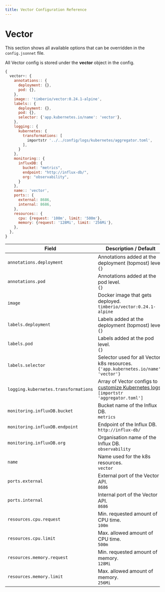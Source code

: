 ```yaml
---
title: Vector Configuration Reference
---
```


# Vector

This section shows all available options that can be overridden in the `config.jsonnet` file.

All Vector config is stored under the **vector** object in the config.

```js
{
  vector+: {
    annotations:: {
      deployment: {},
      pod: {},
    },
    image:: 'timberio/vector:0.24.1-alpine',
    labels:: {
      deployment: {},
      pod: {},
      selector: {'app.kubernetes.io/name': 'vector'},
    },
    logging:: {
      kubernetes: {
        transformations: [
          importstr '../../config/logs/kubernetes/aggregator.toml',
        ],
      }
    },
    monitoring:: {
      influxDB: {
        bucket: "metrics",
        endpoint: "http://influx-db/",
        org: "observability",
      }
    },
    name:: 'vector',
    ports:: {
      external: 8686,
      internal: 8686,
    },
    resources:: {
      cpu: {request: '100m', limit: '500m'},
      memory: {request: '128Mi', limit: '256Mi'},
    },
  },
}
```

| Field | Description / Default |
| --- | --- |
| `annotations.deployment` | Annotations added at the deployment (topmost) level. <br> `{}` |
| `annotations.pod` | Annotations added at the pod level. <br> `{}` |
| `image` | Docker image that gets deployed. <br> `timberio/vector:0.24.1-alpine` |
| `labels.deployment` | Labels added at the deployment (topmost) level. <br> `{}` |
| `labels.pod` | Labels added at the pod level. <br> `{}` |
| `labels.selector` | Selector used for all Vector k8s resources. <br> `{'app.kubernetes.io/name': 'vector'}` |
| `logging.kubernetes.transformations` | Array of Vector configs to [customize Kubernetes logs](/advanced/custom-log-transformations). <br> `[importstr 'aggregator.toml']` |
| `monitoring.influxDB.bucket` | Bucket name of the Influx DB. <br> `metrics` |
| `monitoring.influxDB.endpoint` | Endpoint of the Influx DB. <br> `http://influx-db/` |
| `monitoring.influxDB.org` | Organisation name of the Influx DB. <br> `observability` |
| `name` | Name used for the k8s resources. <br> `vector` |
| `ports.external` | External port of the Vector API. <br> `8686` |
| `ports.internal` | Internal port of the Vector API. <br> `8686` |
| `resources.cpu.request` | Min. requested amount of CPU time. <br> `100m` |
| `resources.cpu.limit` | Max. allowed amount of CPU time. <br> `500m` |
| `resources.memory.request` | Min. requested amount of memory. <br> `128Mi` |
| `resources.memory.limit` | Max. allowed amount of memory. <br> `256Mi` |
